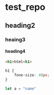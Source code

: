 # test_repo

## heading2

### heaing3

#### heading4

```html
<h1>html<h1>
```

```css
h1 {
    fone-size: 40px;
}
```

```javascript
let a = "name"
```

<br />